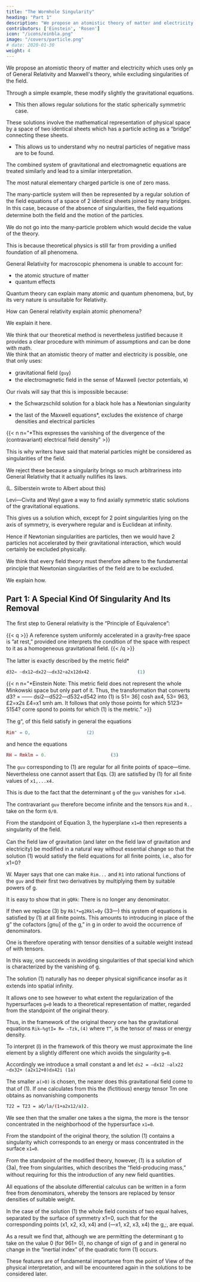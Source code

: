 ```yaml
---
title: "The Wormhole Singularity"
heading: "Part 1"
description: "We propose an atomistic theory of matter and electricity which uses only General Relativity and Maxwell's theory"
contributors: ['Einstein', 'Rosen']
icon: "/icons/einbla.png"
image: "/covers/particle.png"
# date: 2020-01-30
weight: 4
---
```



<!-- JULY     1,1935 -->

<!-- Institute for Advanced Study, Princeton
(Received May 8, 1935) -->

We propose <!--  investigate the possibility of --> an atomistic theory of matter and electricity which uses only `gm` of General Relativity and Maxwell's theory, while excluding singularities of the ﬁeld. 

Through a simple example, these modify slightly the gravitational equations. 
- This then allows regular solutions for the static spherically symmetric case. 

These solutions involve the mathematical representation of physical space by a space of two identical sheets which has a particle acting as a “bridge” connecting these sheets. 
- This allows us to understand why no neutral particles of negative mass are to be found. 

The combined system of gravitational and electromagnetic equations are treated similarly and lead to a similar interpretation. 

The most natural elementary charged particle is one of zero mass. 

The many-particle system will then be represented by a regular solution of the ﬁeld equations of a space of 2 identical sheets joined by many bridges. In this case, because of the absence of singularities, the ﬁeld equations determine both the ﬁeld and the motion of the particles.

We do not go into the many-particle problem which would decide the value of the theory.

This is because theoretical physics is still far from  providing a uniﬁed foundation of all phenomena. 

General Relativity for macroscopic phenomena is unable to account for:
- the atomic structure of matter
- quantum effects

Quantum theory can explain many atomic and quantum phenomena, but, by its very nature is unsuitable for Relativity. 

How can General relativity explain atomic phenomena? 

We explain it here. 

<!-- It is to such a possibility that we wish to call attention in the present paper in spite of the fact that we are not yet able to decide whether this theory can account for quantum phenomena.   -->

We think that our theoretical method is nevertheless justiﬁed because it provides a clear procedure with minimum of assumptions and can be done with math. <!-- , the carrying out of which has no other difﬁculties to overcome than those of a mathematical nature. -->                                        
We think that an atomistic theory of matter and electricity is possible, one that only uses: 
- gravitational ﬁeld (`guy`)
- the electromagnetic ﬁeld in the sense of Maxwell (vector potentials, `W`) 

<!--  conceivable which, while excluding singularities in the ﬁeld, makes use of no other ﬁeld variables than those of the  and those of 
 ?                                                            -->

Our rivals will say that this is impossible because:
- the Schwarzschild solution for a black hole <!-- the spherically symmetric static gravitational ﬁeld --> has a Newtonian singularity
<!--   and Reissner’s extension of this solution to the case when 'an electrostatic ﬁeld is also present each have a singularity.  -->
- the last of the Maxwell equations*, excludes the existence of charge densities and electrical particles


{{< n n="*This expresses the vanishing of the divergence of the (contravariant) electrical ﬁeld density" >}}



This is why writers have said that material particles might be considered as singularities of the ﬁeld.

We reject these because a singularity brings so much arbitrariness into General Relativity that it actually nullifies its laws.

(L. Silberstein wrote to Albert about this)

Levi—Civita and Weyl gave a way to find axially symmetric static solutions of the gravitational equations.

This gives us a solution which, except for 2 point singularities lying on the axis of symmetry, is everywhere regular and is Euclidean at inﬁnity.

Hence if Newtonian singularities are particles, then we would have 2 particles not accelerated by their gravitational interaction, which would certainly be excluded physically. 

We think that every ﬁeld theory must therefore adhere to the fundamental principle that Newtonian singularities of the ﬁeld are to be excluded.

We explain how.

<!-- We answer yes, this can be done in a natural way. -->
                                                 

## Part 1:  A Special Kind Of Singularity And Its Removal                                   

The ﬁrst step to General relativity is the “Principle of Equivalence”:

{{< q >}}
A reference system uniformly accelerated in a gravity-free space is ”at rest,” provided one interprets the condition of the space with respect to it as a homogeneous gravitational ﬁeld. 
{{< /q >}}


The latter is exactly described by the metric ﬁeld*                      
 
```elixir                                                               
d32= ~dx12—dx22~—dx32+a2x12dx42.                 (1)
```

{{< n n="*Einstein Note: This metric ﬁeld does not represent the whole Minkowski space but only part of it. Thus, the transformation that converts d3? = —— dsi2—d522—d532+d542 into (1) is  51= 36] cosh ax4,    53= 963, £2=x2s              £4=x1 smh am. It follows that only those points for which 5123= 5154? corre spond to points for which (1) is the metric." >}}
                   


The g“, of this ﬁeld satisfy in general the equations           


```elixir
Rim" = O,                     (2)   
```

and hence the equations                                         

```elixir
RH = Rmklm = 0.                        (3)   
```

The `guv` corresponding to (1) are regular for all ﬁnite points of space—time. Nevertheless one cannot assert that Eqs. (3) are satisﬁed by (1) for all ﬁnite values of `x1,...x4.`

This is due to the fact that the determinant `g` of the `guv` vanishes for `x1=0`. 

The contravariant `guv` therefore become inﬁnite and the tensors `Rim` and `R..` take on the form `0/0`. 

From the standpoint of Equation 3, the hyperplane `x1=0` then represents a singularity of the ﬁeld.  
   
Can the ﬁeld law of gravitation (and later on the ﬁeld law of gravitation and electricity) be modiﬁed in a natural way without essential change so that the solution (1) would satisfy the ﬁeld equations for all ﬁnite points, i.e., also for x1=0? 

W. Mayer says that one can make `Rim...` and `R1` into rational functions of the `guv` and their ﬁrst two derivatives by multiplying them by suitable powers of g. 

It is easy to show that in `gQRk`: There is no longer any denominator. 

If then we replace (3) by `Rkl*=g2Rkl=0y` (33—) this system of equations is satisﬁed by (1) at all ﬁnite points. This amounts to introducing in place of the g” the cofactors [gnu] of the g,” in g in order to avoid the occurrence of denominators. 


One is therefore operating with tensor densities of a suitable weight instead of with tensors. 

In this way, one succeeds in avoiding singularities of that special kind which is characterized by the vanishing of g. 

The solution (1) naturally has no deeper physical signiﬁcance insofar as it extends into spatial inﬁnity. 

It allows one to see however to what extent the regularization of the hypersurfaces `g=0` leads to a theoretical representation of matter, regarded from the standpoint of the original theory.

Thus, in the framework of the original theory one has the gravitational equations `Rik—%gtI= R= —Tzk,(4)` where `T“`, is the tensor of mass or energy density. 

To interpret (l) in the framework of this theory we must approximate the line element by a slightly different one which avoids the singularity `g=0`. 

Accordingly we introduce a small constant a and let `ds2 = —dx12 —alx22 ~dx32+ (a2x12+0)dx42i (1a)`

The smaller `a(>0)` is chosen, the nearer does this gravitational ﬁeld come to that of (1). If one calculates from this the (ﬁctitious) energy tensor Tm one obtains as nonvanishing components


```bash
T22 = T23 = aQ/la/(1+a2x12/a)2.
```

We see then that the smaller one takes a the sigma, the more is the tensor concentrated in the neighborhood of the hypersurface `x1=0`. 

From the standpoint of the original theory, the solution (1) contains a singularity which corresponds to an energy or mass concentrated in the surface `x1=0`. 

From the standpoint of the modiﬁed theory, however, (1) is a solution of (3a), free from singularities, which describes the “ﬁeld-producing mass,” without requiring for this the introduction of any new ﬁeld quantities.

All equations of the absolute differential calculus can be written in a form free from denominators, whereby the tensors are replaced by tensor densities of suitable weight.                  

In the case of the solution (1) the whole ﬁeld consists of two equal halves, separated by the surface of symmetry x1=0, such that for the corresponding points (x1, x2, x3, x4) and (—x1, x2, x3, x4) the g,;, are equal. 

As a result we ﬁnd that, although we are permitting the determinant g to take on the value 0 (for 961= 0), no change of sign of g and in general no change in the “inertial index” of the quadratic form (1) occurs. 

These features are of fundamental importanee from the point of View of the physical interpretation, and will be encountered again in the solutions to be considered later.                
                        
